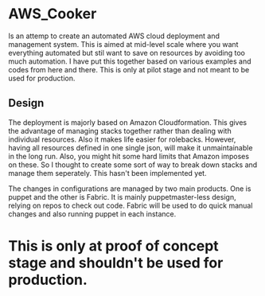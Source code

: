 AWS_Cooker
==========

Is an attemp to create an automated AWS cloud deployment and management system. This is aimed at mid-level scale where you want everything automated but stil want to save on resources by avoiding too much automation. I have put this together based on various examples and codes from here and there. This is only at pilot stage and not meant to be used for production.

## Design

The deployment is majorly based on Amazon Cloudformation. This gives the advantage of managing stacks together rather than dealing with individual resources. Also it makes life easier for rolebacks. However, having all resources defined in one single json, will make it unmaintainable in the long run. Also, you might hit some hard limits that Amazon imposes on these. So I thought to create some sort of way to break down stacks and manage them seperately. This hasn't been implemented yet.

The changes in configurations are managed by two main products. One is puppet and the other is Fabric. It is mainly puppetmaster-less design, relying on repos to check out code. Fabric will be used to do quick manual changes and also running puppet in each instance.


# This is only at proof of concept stage and shouldn't be used for production.
